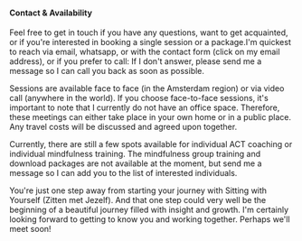 #### Contact & Availability

Feel free to get in touch if you have any questions, want to get acquainted, or if you're interested in booking a single session or a package.I'm quickest to reach via email, whatsapp, or with the contact form (click on my email address), or if you prefer to call: If I don't answer, please send me a message so I can call you back as soon as possible.

Sessions are available face to face (in the Amsterdam region) or via video call (anywhere in the world). If you choose face-to-face sessions, it's important to note that I currently do not have an office space. Therefore, these meetings can either take place in your own home or in a public place. Any travel costs will be discussed and agreed upon together.

Currently, there are still a few spots available for individual ACT coaching or individual mindfulness training. The mindfulness group training and download packages are not available at the moment, but send me a message so I can add you to the list of interested individuals.
 
You're just one step away from starting your journey with Sitting with Yourself (Zitten met Jezelf). And that one step could very well be the beginning of a beautiful journey filled with insight and growth. I'm certainly looking forward to getting to know you and working together. Perhaps we'll meet soon!

